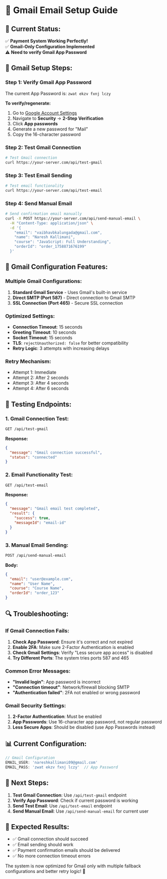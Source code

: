 # 📧 Gmail Email Setup Guide

## 🎯 **Current Status:**
✅ **Payment System Working Perfectly!**  
✅ **Gmail-Only Configuration Implemented**  
⚠️ **Need to verify Gmail App Password**

## 🔧 **Gmail Setup Steps:**

### **Step 1: Verify Gmail App Password**
The current App Password is: `zwat ekzv fxnj lczy`

**To verify/regenerate:**
1. Go to [Google Account Settings](https://myaccount.google.com/)
2. Navigate to **Security** → **2-Step Verification**
3. Click **App passwords**
4. Generate a new password for "Mail"
5. Copy the 16-character password

### **Step 2: Test Gmail Connection**
```bash
# Test Gmail connection
curl https://your-server.com/api/test-gmail
```

### **Step 3: Test Email Sending**
```bash
# Test email functionality
curl https://your-server.com/api/test-email
```

### **Step 4: Send Manual Email**
```bash
# Send confirmation email manually
curl -X POST https://your-server.com/api/send-manual-email \
  -H "Content-Type: application/json" \
  -d '{
    "email": "vaibhavbkalungada@gmail.com",
    "name": "Naresh Kallimani",
    "course": "JavaScript: Full Understanding",
    "orderId": "order_1758871676199"
  }'
```

## 🚀 **Gmail Configuration Features:**

### **Multiple Gmail Configurations:**
1. **Standard Gmail Service** - Uses Gmail's built-in service
2. **Direct SMTP (Port 587)** - Direct connection to Gmail SMTP
3. **SSL Connection (Port 465)** - Secure SSL connection

### **Optimized Settings:**
- **Connection Timeout**: 15 seconds
- **Greeting Timeout**: 10 seconds
- **Socket Timeout**: 15 seconds
- **TLS**: `rejectUnauthorized: false` for better compatibility
- **Retry Logic**: 3 attempts with increasing delays

### **Retry Mechanism:**
- Attempt 1: Immediate
- Attempt 2: After 2 seconds
- Attempt 3: After 4 seconds
- Attempt 4: After 6 seconds

## 🧪 **Testing Endpoints:**

### **1. Gmail Connection Test:**
```bash
GET /api/test-gmail
```
**Response:**
```json
{
  "message": "Gmail connection successful",
  "status": "connected"
}
```

### **2. Email Functionality Test:**
```bash
GET /api/test-email
```
**Response:**
```json
{
  "message": "Gmail email test completed",
  "result": {
    "success": true,
    "messageId": "email-id"
  }
}
```

### **3. Manual Email Sending:**
```bash
POST /api/send-manual-email
```
**Body:**
```json
{
  "email": "user@example.com",
  "name": "User Name",
  "course": "Course Name",
  "orderId": "order_123"
}
```

## 🔍 **Troubleshooting:**

### **If Gmail Connection Fails:**
1. **Check App Password**: Ensure it's correct and not expired
2. **Enable 2FA**: Make sure 2-Factor Authentication is enabled
3. **Check Gmail Settings**: Verify "Less secure app access" is disabled
4. **Try Different Ports**: The system tries ports 587 and 465

### **Common Error Messages:**
- **"Invalid login"**: App password is incorrect
- **"Connection timeout"**: Network/firewall blocking SMTP
- **"Authentication failed"**: 2FA not enabled or wrong password

### **Gmail Security Settings:**
1. **2-Factor Authentication**: Must be enabled
2. **App Passwords**: Use 16-character app password, not regular password
3. **Less Secure Apps**: Should be disabled (use App Passwords instead)

## 📊 **Current Configuration:**

```javascript
// Gmail Configuration
EMAIL_USER: 'nareshkallimani09@gmail.com'
EMAIL_PASS: 'zwat ekzv fxnj lczy'  // App Password
```

## 🎯 **Next Steps:**

1. **Test Gmail Connection**: Use `/api/test-gmail` endpoint
2. **Verify App Password**: Check if current password is working
3. **Send Test Email**: Use `/api/test-email` endpoint
4. **Send Manual Email**: Use `/api/send-manual-email` for current user

## 🚀 **Expected Results:**

- ✅ Gmail connection should succeed
- ✅ Email sending should work
- ✅ Payment confirmation emails should be delivered
- ✅ No more connection timeout errors

The system is now optimized for Gmail only with multiple fallback configurations and better retry logic! 🎯
